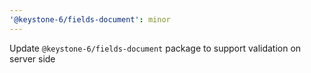 ```yaml
---
'@keystone-6/fields-document': minor
---
```


Update `@keystone-6/fields-document` package to support validation on server side

